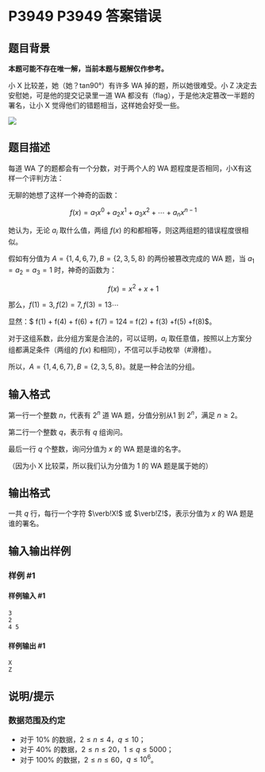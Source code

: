 # P3949 P3949 答案错误

## 题目背景

**本题可能不存在唯一解，当前本题与题解仅作参考。**

小 X 比较差，她（她？tan90°）有许多 WA 掉的题，所以她很难受。小 Z 决定去安慰她，可是他的提交记录里一道 WA 都没有（flag），于是他决定篡改一半题的署名，让小 X 觉得他们的错题相当，这样她会好受一些。

![](https://cdn.luogu.com.cn/upload/image_hosting/cbmwn01e.png)

## 题目描述

每道 WA 了的题都会有一个分数，对于两个人的 WA 题程度是否相同，小X有这样一个评判方法：

无聊的她想了这样一个神奇的函数：

$$f(x)=a_1x^0+a_2x^1+a_3x^2+\cdots+a_{n}x^{n-1}$$

她认为，无论 $a_i$ 取什么值，两组 $f(x)$ 的和都相等，则这两组题的错误程度很相似。

假如有分值为 $A=\{1,4,6,7 \},B=\{2,3,5,8\}$ 的两份被篡改完成的 WA 题，当 $a_1=a_2=a_3=1$ 时，神奇的函数为：

$$f(x)=x^2+x+1$$

那么，$f(1)=3,f(2)=7,f(3)=13\cdots$

显然：$ f(1) + f(4) + f(6) + f(7) = 124 = f(2) + f(3) +f(5) +f(8)$。

对于这组系数，此分组方案是合法的，可以证明，$a_i$ 取任意值，按照以上方案分组都满足条件（两组的 $f(x)$ 和相同），不信可以手动枚举（#滑稽）。

所以，$A=\{1,4,6,7 \},B=\{2,3,5,8\}$。就是一种合法的分组。


## 输入格式

第一行一个整数 $n$，代表有 $2^n$ 道 WA 题，分值分别从$1$ 到 $2^n$，满足 $n\ge 2$。

第二行一个整数 $q$，表示有 $q$ 组询问。

最后一行 $q$ 个整数，询问分值为 $x$ 的 WA 题是谁的名字。

（因为小 X 比较菜，所以我们认为分值为 $1$ 的 WA 题是属于她的）


## 输出格式

一共 $q$ 行，每行一个字符 $\verb!X!$ 或 $\verb!Z!$，表示分值为 $x$ 的 WA 题是谁的署名。


## 输入输出样例

### 样例 #1

#### 样例输入 #1

```
3
2
4 5
```

#### 样例输出 #1

```
X
Z
```

## 说明/提示

### 数据范围及约定

- 对于 $10\%$ 的数据，$2\le n\le 4$，$q\le 10$；
- 对于 $40\%$ 的数据，$2\le n\le 20$，$1\le q\le 5000$；
- 对于 $100\%$ 的数据，$2\le n\le 60$，$q\le 10^6$。

